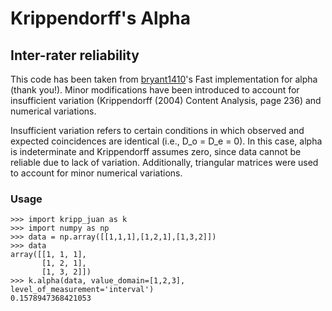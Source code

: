 # Krippendorff's Alpha
## Inter-rater reliability

This code has been taken from [bryant1410](https://github.com/pln-fing-udelar/fast-krippendorff )'s Fast implementation for alpha (thank you!). Minor modifications have been introduced to account for insufficient variation (Krippendorff (2004) Content Analysis, page 236) and numerical variations.

Insufficient variation refers to certain conditions in which observed and expected coincidences are identical (i.e., D_o = D_e = 0). In this case, alpha is indeterminate and Krippendorff assumes zero, since data cannot be reliable due to lack of variation. Additionally, triangular matrices were used to account for minor numerical variations.

### Usage
```python3
>>> import kripp_juan as k
>>> import numpy as np
>>> data = np.array([[1,1,1],[1,2,1],[1,3,2]])
>>> data
array([[1, 1, 1],
       [1, 2, 1],
       [1, 3, 2]])
>>> k.alpha(data, value_domain=[1,2,3], level_of_measurement='interval')
0.1578947368421053
```

